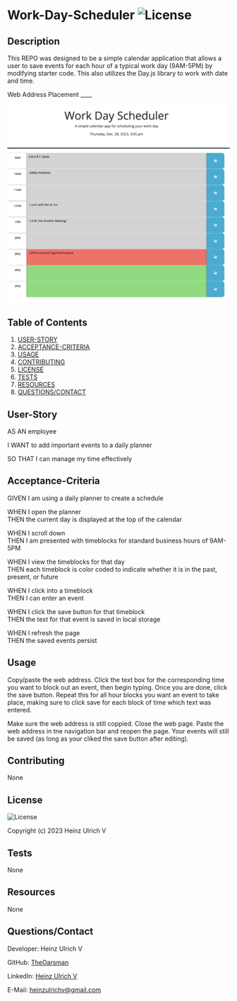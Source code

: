 # Work-Day-Scheduler  ![License](https://img.shields.io/badge/License-Apache%202.0-blue.svg)

## Description

This REPO was designed to be a simple calendar application that allows a user to save events for each hour of a typical work day (9AM-5PM) by modifying starter code. This also utilizes the Day.js library to work with date and time.

Web Address Placement ____

![image of Work Day Scheduler](WDS.jpg)

## Table of Contents

1. [USER-STORY](#user-story)
2. [ACCEPTANCE-CRITERIA](#acceptance-criteria)
3. [USAGE](#usage)
4. [CONTRIBUTING](#contributing)
5. [LICENSE](#license)
6. [TESTS](#tests)
7. [RESOURCES](#resources)
8. [QUESTIONS/CONTACT](#questionscontact)

## User-Story
   
AS AN employee

I WANT to add important events to a daily planner

SO THAT I can manage my time effectively

## Acceptance-Criteria

GIVEN I am using a daily planner to create a schedule<br>

WHEN I open the planner<br>
THEN the current day is displayed at the top of the calendar

WHEN I scroll down<br>
THEN I am presented with timeblocks for standard business hours of 9AM-5PM

WHEN I view the timeblocks for that day<br>
THEN each timeblock is color coded to indicate whether it is in the past, present, or future

WHEN I click into a timeblock<br>
THEN I can enter an event

WHEN I click the save button for that timeblock<br>
THEN the text for that event is saved in local storage

WHEN I refresh the page<br>
THEN the saved events persist

## Usage

Copy/paste the web address. Click the text box for the corresponding time you want to block out an event, then begin typing. Once you are done, click the save button. Repeat this for all hour blocks you want an event to take place, making sure to click save for each block of time which text was entered.

Make sure the web address is still coppied. Close the web page. Paste the web address in tne navigation bar and reopen the page. Your events will still be saved (as long as your cliked the save button after editing).

## Contributing

None

## License

![License](https://img.shields.io/badge/License-Apache%202.0-blue.svg)

Copyright (c) 2023 Heinz Ulrich V

## Tests

None

## Resources

None

## Questions/Contact

Developer: Heinz Ulrich V

GitHub: [TheOarsman](https://github.com/TheOarsman)

LinkedIn: [Heinz Ulrich V](https://www.linkedin.com/in/heinz-ulrich-v-3a3486a0/)

E-Mail: <heinzulrichv@gmail.com>